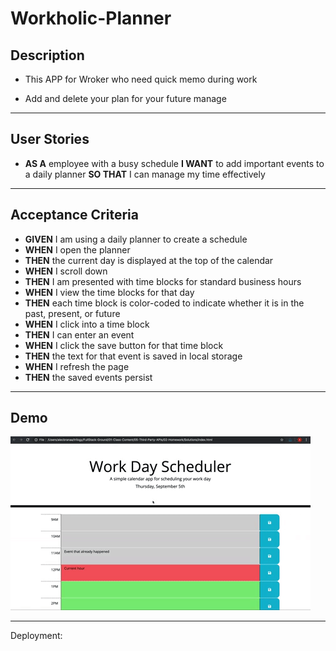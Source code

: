# Workholic-Planner

## Description
 
* This APP for Wroker who need quick memo during work

* Add and delete your plan for your future manage


---

## User Stories

*  **AS A** employee with a busy schedule
**I WANT** to add important events to a daily planner
**SO THAT** I can manage my time effectively


---


## Acceptance Criteria

* **GIVEN** I am using a daily planner to create a schedule
* **WHEN** I open the planner
* **THEN** the current day is displayed at the top of the calendar
* **WHEN** I scroll down
* **THEN** I am presented with time blocks for standard business hours
* **WHEN** I view the time blocks for that day
* **THEN** each time block is color-coded to indicate whether it is in the past, present, or future
* **WHEN** I click into a time block
* **THEN** I can enter an event
* **WHEN** I click the save button for that time block
* **THEN** the text for that event is saved in local storage
* **WHEN** I refresh the page
* **THEN** the saved events persist

---

## Demo

![Demo Image](./Asset/images/05-third-party-apis-homework-demo.gif)

---

Deployment: 

